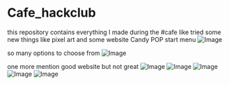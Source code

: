 # Cafe_hackclub
this repository contains everything I made during the #cafe like tried some new things like pixel art and some website 
Candy POP 
start menu 
![Image](https://github.com/user-attachments/assets/7e9e199c-6b55-4423-b3a0-3158d4b82ea0)

so many options to choose from
![Image](https://github.com/user-attachments/assets/3c76788c-0cd6-4621-bcd7-75c2f3918b94)

one more mention 
good website but not great 
![Image](https://github.com/user-attachments/assets/be4960a2-62f6-40bc-b772-5db409153f13)
![Image](https://github.com/user-attachments/assets/ad0aeba9-a928-4c27-aec5-e14b103f4f77)
![Image](https://github.com/user-attachments/assets/f8a4c10e-1c2c-45c2-8e2a-33d308bf2f28)
![Image](https://github.com/user-attachments/assets/2a52bb09-1a9f-4793-b1f6-0a68b15690da)
![Image](https://github.com/user-attachments/assets/9090fb7a-2e4c-4fb6-8b18-e2a34f252764)
